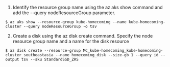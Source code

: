 
1. Identify the resource group name using the az aks show command and add the --query nodeResourceGroup parameter.
```
$ az aks show --resource-group kube-homecoming --name kube-homecoming-cluster --query nodeResourceGroup -o tsv
```


2. Create a disk using the az disk create command. Specify the node resource group name and a name for the disk resource
```
$ az disk create --resource-group MC_kube-homecoming_kube-homecoming-cluster_southeastasia --name homecoming_disk --size-gb 1 --query id --output tsv --sku StandardSSD_ZRS
```